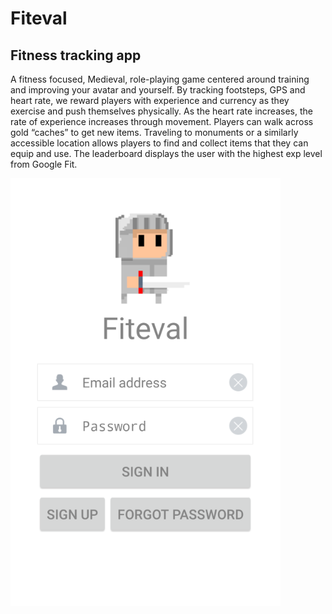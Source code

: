 # Fiteval

## Fitness tracking app

A fitness focused, Medieval, role-playing game centered around training and improving your avatar and yourself. By tracking footsteps, GPS and heart rate, we reward players with experience and currency as they exercise and push themselves physically. As the heart rate increases, the rate of experience increases through movement. Players can walk across gold “caches” to get new items. Traveling to monuments or a similarly accessible location allows players to find and collect items that they can equip and use. The leaderboard displays the user with the highest exp level from Google Fit.


![Library screen](https://github.com/mikias/Fiteval/blob/master/screens/screen1.png?raw=true)



